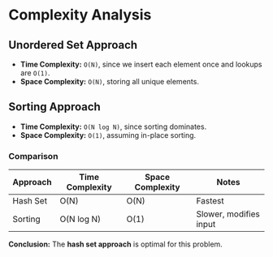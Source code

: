 # Complexity Analysis

## **Unordered Set Approach**
- **Time Complexity:** `O(N)`, since we insert each element once and lookups are `O(1)`.
- **Space Complexity:** `O(N)`, storing all unique elements.

## **Sorting Approach**
- **Time Complexity:** `O(N log N)`, since sorting dominates.
- **Space Complexity:** `O(1)`, assuming in-place sorting.

### **Comparison**
| Approach  | Time Complexity | Space Complexity | Notes |
|-----------|---------------|-----------------|-------|
| Hash Set  | O(N)          | O(N)            | Fastest |
| Sorting   | O(N log N)    | O(1)            | Slower, modifies input |

**Conclusion:** The **hash set approach** is optimal for this problem.